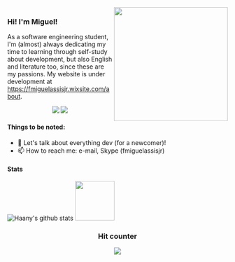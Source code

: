 <img align="right" src="https://previews.123rf.com/images/plasticperson/plasticperson2005/plasticperson200520938/147437473-abstract-landscape-on-a-dark-background-cyberspace-grid-hi-tech-network-3d-illustration-vertical-ori.jpg" width="260px" />

### Hi! I'm Miguel! 

As a software engineering student, I'm (almost) always dedicating my time to learning through self-study about development, but also English and literature too, since these are my passions. My website is under development at https://fmiguelassisjr.wixsite.com/about.

<p align="center">
<a href= "https://www.linkedin.com/in/fmiguelassisjr"><img src="https://img.icons8.com/material-outlined/1x/ffffff/linkedin.png"/></a>
<a href= "mailto:francisco.miguel.assis@alumni.usp.br"><img src="https://img.icons8.com/material-outlined/1x/ffffff/new-post.png"/></a>
</p>

#### Things to be noted:

- 💬 Let's talk about everything dev (for a newcomer)!
- 📫 How to reach me: e-mail, Skype (fmiguelassisjr)

#### Stats

![Haany's github stats](https://github-readme-stats.vercel.app/api?username=fmiguelassisjr&show_icons=true&hide=[%22issues%22]&theme=dark)
<img height="90em" src="https://github-readme-stats.vercel.app/api/top-langs/?username=fmiguelassisjr&layout=compact&langs_count=7&theme=maroongold&title_color=cc0000&text_color=ffffff&bg_color=000000&icon_color=990000"/>

<h3><p align="center">Hit counter</p>
<p align="center">
    <img alingn="center" src="https://profile-counter.glitch.me/fmiguelassisjr/count.svg"/>
